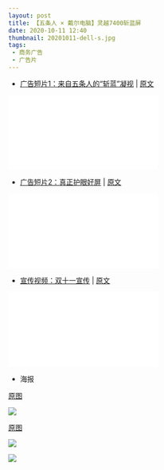 ```yaml
---
layout: post
title: 【五条人 × 戴尔电脑】灵越7400斩蓝屏
date: 2020-10-11 12:40
thumbnail: 20201011-dell-s.jpg
tags:
 - 商务广告
 - 广告片
---
```


* [广告短片1：来自五条人的“斩蓝”凝视](https://www.bilibili.com/video/BV1jT4y1K7jB?p=23) \| [原文](https://weibo.com/1687053504/JoGdSpqDa)
<div class="iframe-container"><iframe class="responsive-iframe" src="//player.bilibili.com/player.html?aid=928718110&bvid=BV1jT4y1K7jB&cid=286281572&page=23" frameborder="no" allowfullscreen="true"></iframe></div>

* [广告短片2：真正护眼好屏](https://www.bilibili.com/video/BV1jT4y1K7jB?p=24) \| [原文](https://weibo.com/1687053504/JqlQLeVA4)
<div class="iframe-container"><iframe class="responsive-iframe" src="//player.bilibili.com/player.html?aid=928718110&bvid=BV1jT4y1K7jB&cid=286281608&page=24" frameborder="no" allowfullscreen="true"></iframe></div>

* [宣传视频：双十一宣传](https://www.bilibili.com/video/BV1jT4y1K7jB?p=25) \| [原文](https://weibo.com/1687053504/JsD43C8da)
<div class="iframe-container"><iframe class="responsive-iframe" src="//player.bilibili.com/player.html?aid=928718110&bvid=BV1jT4y1K7jB&cid=286281654&page=25" frameborder="no" allowfullscreen="true"></iframe></div>

* 海报

[原图](https://weibo.com/1687053504/JqkFHDXR2)

![](https://wx2.sinaimg.cn/mw1024/648e64c0ly1gjx95sv7v8j21hc0u0qox.jpg)

[原图](https://weibo.com/1687053504/JqvhgqQkU)

![](https://wx1.sinaimg.cn/mw1024/648e64c0ly1gjz4838uhxj20u01de7wk.jpg)

![](https://wx3.sinaimg.cn/mw1024/648e64c0ly1gjz485rixjj20u01de4qs.jpg)
